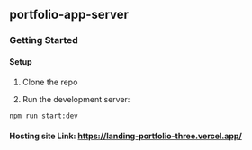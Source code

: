 ## portfolio-app-server
 
### Getting Started

#### Setup

1. Clone the repo

2. Run the development server:

```bash
npm run start:dev
```

#### Hosting site Link: https://landing-portfolio-three.vercel.app/
